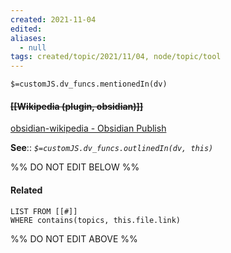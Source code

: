 ```yaml
---
created: 2021-11-04 
edited: 
aliases:
  - null
tags: created/topic/2021/11/04, node/topic/tool
---
```

`$=customJS.dv_funcs.mentionedIn(dv)`

#### <s class="topic-title">[[Wikipedia (plugin, obsidian)]]</s>

[obsidian-wikipedia - Obsidian Publish](https://publish.obsidian.md/hub/02+-+Community+Expansions/02.05+All+Community+Expansions/Plugins/obsidian-wikipedia)

**See**:: 
*`$=customJS.dv_funcs.outlinedIn(dv, this)`*

%% DO NOT EDIT BELOW %%
#### Related 
```dataview
LIST FROM [[#]]
WHERE contains(topics, this.file.link)
```
%% DO NOT EDIT ABOVE %%
